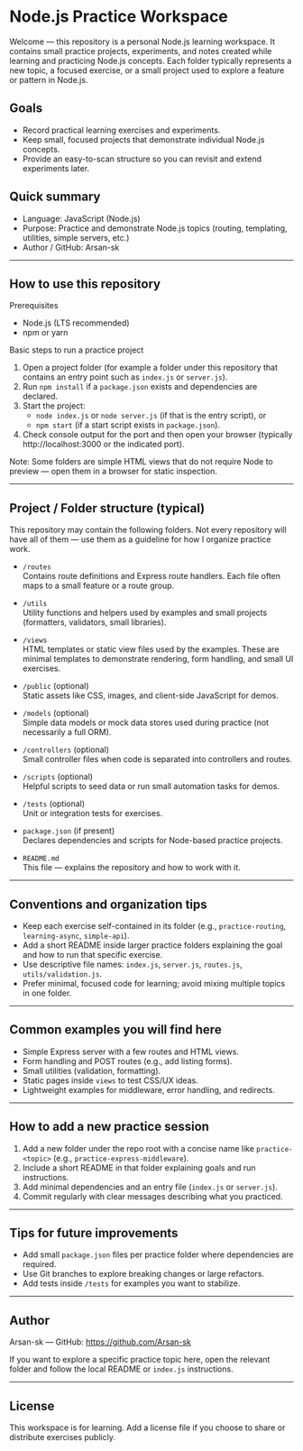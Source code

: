 # Node.js Practice Workspace

Welcome — this repository is a personal Node.js learning workspace. It contains small practice projects, experiments, and notes created while learning and practicing Node.js concepts. Each folder typically represents a new topic, a focused exercise, or a small project used to explore a feature or pattern in Node.js.

## Goals
- Record practical learning exercises and experiments.
- Keep small, focused projects that demonstrate individual Node.js concepts.
- Provide an easy-to-scan structure so you can revisit and extend experiments later.

## Quick summary
- Language: JavaScript (Node.js)
- Purpose: Practice and demonstrate Node.js topics (routing, templating, utilities, simple servers, etc.)
- Author / GitHub: Arsan-sk

---

## How to use this repository

Prerequisites
- Node.js (LTS recommended)
- npm or yarn

Basic steps to run a practice project
1. Open a project folder (for example a folder under this repository that contains an entry point such as `index.js` or `server.js`).
2. Run `npm install` if a `package.json` exists and dependencies are declared.
3. Start the project:
   - `node index.js` or `node server.js` (if that is the entry script), or
   - `npm start` (if a start script exists in `package.json`).
4. Check console output for the port and then open your browser (typically http://localhost:3000 or the indicated port).

Note: Some folders are simple HTML views that do not require Node to preview — open them in a browser for static inspection.

---

## Project / Folder structure (typical)
This repository may contain the following folders. Not every repository will have all of them — use them as a guideline for how I organize practice work.

- `/routes`  
  Contains route definitions and Express route handlers. Each file often maps to a small feature or a route group.

- `/utils`  
  Utility functions and helpers used by examples and small projects (formatters, validators, small libraries).

- `/views`  
  HTML templates or static view files used by the examples. These are minimal templates to demonstrate rendering, form handling, and small UI exercises.

- `/public` (optional)  
  Static assets like CSS, images, and client-side JavaScript for demos.

- `/models` (optional)  
  Simple data models or mock data stores used during practice (not necessarily a full ORM).

- `/controllers` (optional)  
  Small controller files when code is separated into controllers and routes.

- `/scripts` (optional)  
  Helpful scripts to seed data or run small automation tasks for demos.

- `/tests` (optional)  
  Unit or integration tests for exercises.

- `package.json` (if present)  
  Declares dependencies and scripts for Node-based practice projects.

- `README.md`  
  This file — explains the repository and how to work with it.

---

## Conventions and organization tips
- Keep each exercise self-contained in its folder (e.g., `practice-routing`, `learning-async`, `simple-api`).
- Add a short README inside larger practice folders explaining the goal and how to run that specific exercise.
- Use descriptive file names: `index.js`, `server.js`, `routes.js`, `utils/validation.js`.
- Prefer minimal, focused code for learning; avoid mixing multiple topics in one folder.

---

## Common examples you will find here
- Simple Express server with a few routes and HTML views.
- Form handling and POST routes (e.g., add listing forms).
- Small utilities (validation, formatting).
- Static pages inside `views` to test CSS/UX ideas.
- Lightweight examples for middleware, error handling, and redirects.

---

## How to add a new practice session
1. Add a new folder under the repo root with a concise name like `practice-<topic>` (e.g., `practice-express-middleware`).
2. Include a short README in that folder explaining goals and run instructions.
3. Add minimal dependencies and an entry file (`index.js` or `server.js`).
4. Commit regularly with clear messages describing what you practiced.

---

## Tips for future improvements
- Add small `package.json` files per practice folder where dependencies are required.
- Use Git branches to explore breaking changes or large refactors.
- Add tests inside `/tests` for examples you want to stabilize.

---

## Author
Arsan-sk — GitHub: https://github.com/Arsan-sk

If you want to explore a specific practice topic here, open the relevant folder and follow the local README or `index.js` instructions.

---

## License
This workspace is for learning. Add a license file if you choose to share or distribute exercises publicly.

